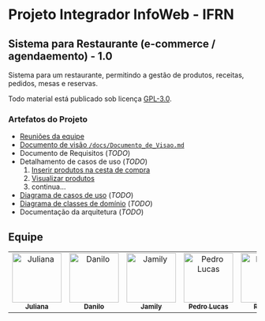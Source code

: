 # Projeto Integrador InfoWeb - IFRN

## Sistema para Restaurante (e-commerce / agendaemento) - 1.0

Sistema para um restaurante, permitindo a gestão de produtos, receitas, pedidos, mesas e reservas.

Todo material está publicado sob licença [GPL-3.0](https://www.gnu.org/licenses/quick-guide-gplv3.pt-br.html).

### Artefatos do Projeto

-   [Reuniões da equipe](./reunioes/Reunioes.md)
-   [Documento de visão `/docs/Documento_de_Visao.md`](./docs/Documento_de_Visao.md)
-   Documento de Requisitos (_TODO_)
-   Detalhamento de casos de uso (_TODO_)
    1. [Inserir produtos na cesta de compra](./docs/casos_de_uso/cdu_inserir_produtos_na_cesta_de_compra.md)
    2. [Visualizar produtos](./docs/casos_de_uso/cdu_visualizar_produtos.md)
    3. continua...
-   [Diagrama de casos de uso](./docs/imagens/Japapou_CDU.png) (_TODO_)
-   [Diagrama de classes de domínio](./docs/imagens/japapou_diagrama-classes.png) (_TODO_)
-   Documentação da arquitetura (_TODO_)

## Equipe

<table>
	<tbody>
		<tr>
			<td align="center" valign="top" width="14.28%">
				<a href="https://github.com/beawxy2410"
					><img
						src="https://avatars.githubusercontent.com/u/161902544?v=4?s=100"
						width="100px;"
						alt="Juliana"
					/><br /><sub><b>Juliana</b></sub></a
				>
			</td>
			<td align="center" valign="top" width="14.28%">
				<a href="https://github.com/D4N1L0200"
					><img
						src="https://avatars.githubusercontent.com/u/63981518?v=4?s=100"
						width="100px;"
						alt="Danilo"
					/><br /><sub><b>Danilo</b></sub></a
				>
			</td>
			<td align="center" valign="top" width="14.28%">
				<a href="https://github.com/jamily-rebeca"
					><img
						src="https://avatars.githubusercontent.com/u/161516370?v=4?s=100"
						width="100px;"
						alt="Jamily"
					/><br /><sub><b>Jamily</b></sub></a
				>
			</td>
			<td align="center" valign="top" width="14.28%">
				<a href="https://github.com/pdroluc4as"
					><img
						src="https://avatars.githubusercontent.com/u/132419016?v=4?s=100"
						width="100px;"
						alt="Pedro Lucas"
					/><br /><sub><b>Pedro Lucas</b></sub></a
				>
			</td>
			<td align="center" valign="top" width="14.28%">
				<a href="https://github.com/RafaelaRebeca"
					><img
						src="https://avatars.githubusercontent.com/u/161077340?v=4?s=100"
						width="100px;"
						alt="Rafaela"
					/><br /><sub><b>Rafaela</b></sub></a
				>
			</td>
			<td align="center" valign="top" width="14.28%">
				<a href="https://github.com/RaicaDandara"
					><img
						src="https://avatars.githubusercontent.com/u/160647354?v=4?s=100"
						width="100px;"
						alt="Raica"
					/><br /><sub><b>Raica</b></sub></a
				>
			</td>
		</tr>
	</tbody>
</table>

<!-- "Não fazemos de delivery" - Danilo -->
